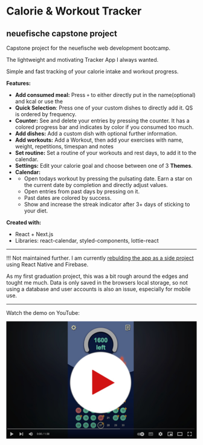 # Calorie & Workout Tracker

## neuefische capstone project

Capstone project for the neuefische web development bootcamp.

The lightweight and motivating Tracker App I always wanted.

Simple and fast tracking of your calorie intake and workout progress.

**Features:**
- **Add consumed meal:** Press ```+``` to either directly put in the name(optional) and kcal or use the
- **Quick Selection**: Press one of your custom dishes to directly add it. QS is ordered by frequency.
- **Counter:** See and delete your entries by pressing the counter. It has a colored progress bar and indicates by color if you consumed too much.
- **Add dishes:** Add a custom dish with optional further information.
- **Add workouts:** Add a Workout, then add your exercises with name, weight, repetitions, timespan and notes
- **Set routine:** Set a routine of your workouts and rest days, to add it to the calendar.
- **Settings:** Edit your calorie goal and choose between one of 3 **Themes**.
- **Calendar:**
- - Open todays workout by pressing the pulsating date. Earn a star on the current date by completion and directly adjust values.
  - Open entries from past days by pressing on it.
  - Past dates are colored by success.
  - Show and increase the streak indicator after 3+ days of sticking to your diet.

**Created with:**
- React + Next.js
- Libraries: react-calendar, styled-components, lottie-react

---

!!! Not maintained further. I am currently [rebulding the app as a side project](https://github.com/WE-Kaito/calorie-and-workout-tracker-mobile) using React Native and Firebase.  

As my first graduation project, this was a bit rough around the edges and tought me much. 
Data is only saved in the browsers local storage, so not using a database and user accounts is also an issue, especially for mobile use.

---

Watch the demo on YouTube:

[![trackerVideo](./assets/thumbnail.jpg)](https://www.youtube.com/watch?v=C5IOIIUKorI)
